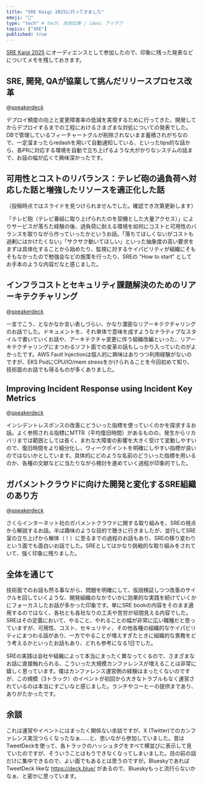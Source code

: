 ```yaml
---
title: "SRE Kaigi 2025に行ってきました"
emoji: "🎤"
type: "tech" # tech: 技術記事 / idea: アイデア
topics: ["SRE"]
published: true
---
```


[SRE Kaigi 2025](https://2025.srekaigi.net/) にオーディエンスとして参加したので、印象に残った発表などについてメモを残しておきます。

## SRE, 開発, QAが協業して挑んだリリースプロセス改革

@[speakerdeck](840c19a747864e8c97f61e742b06cfe5)

デプロイ頻度の向上と変更障害率の低減を実現するために行ってきた、開発してからデプロイするまでの工程におけるさまざまな対処についての発表でした。DBで管理しているフィーチャートグルが削除されないまま蓄積されがちなので、一定溜まったらredashを用いて自動通知している、といったtips的な話から、各PRに対応する環境を自動で立ち上げるような大がかりなシステムの話まで、お話の幅が広くて興味深かったです。

## 可用性とコストのリバランス：テレビ砲の過負荷へ対応した話と増強したリソースを適正化した話

（投稿時点ではスライドを見つけられませんでした。確認でき次第更新します）

「テレビ砲（テレビ番組に取り上げられたのを契機とした大量アクセス）」によりサービスが落ちた経験の後、過負荷に耐える環境を如何にコストと可用性のバランスを取りながら作っていったかというお話。「落ちてほしくないがコストも過剰にはかけたくない」「サクサク動いてほしい」といった抽象度の高い要求をまずは具体化することから始めたり、監視に対するケイパビリティが組織にそもそもなかったので勉強会などの施策を行ったり、SREの "How to start" としてお手本のような内容だなと感じました。

## インフラコストとセキュリティ課題解決のためのリアーキテクチャリング

@[speakerdeck](bef2525af3334243b845d602fd21b22d)

一言でこう、となかなか言い表しづらい、かなり濃密なリアーキテクチャリングのお話でした。ドキュメントを、それ単体で意味を成すようなナラティブなスタイルで書いていくお話や、アーキテクチャ変更に伴う組織改編といった、リアーキテクチャリングにまつわるソフト面での変革の話もしっかり入っていたのがよかったです。AWS Fault Injectionは個人的に興味はありつつ利用経験がないのですが、EKS PodにCPU/IO/mem stressをかけられることを今回初めて知り、技術面のお話でも得るものが多くありました。

## Improving Incident Response using Incident Key Metrics

@[speakerdeck](5173ee086b3a481a8728989f1f9e141f)

インシデントレスポンスの改善にどういった指標を使っていくのかを探求するお話。よく参照される指標にMTTR（平均復旧時間）があるものの、発生からリカバリまでは範囲としては長く、まれな大障害の影響を大きく受けて変動しやすいので、復旧時間をより細分化し、ウィークポイントを明確にしやすい指標が良いのではないかとしています。具体的にどのような名前のどういった指標を用いるのか、各種の文献などに当たりながら検討を進めていく過程が印象的でした。

## ガバメントクラウドに向けた開発と変化するSRE組織のあり方

@[speakerdeck](d9d5422cdc8b44f6aa9f39ee402e2163)

さくらインターネット社のガバメントクラウドに関する取り組みを、SREの視点から解説するお話。半ば趣味のような目的で聴きに行きましたが、並行してSRE室の立ち上げから解体（！）に至るまでの過程のお話もあり、SREの移り変わりという面でも面白いお話でした。SREとしてはかなり挑戦的な取り組みをされていて、強く印象に残りました。

## 全体を通じて

技術面でのお話も然る事ながら、問題を明確にして、仮説検証しつつ改善のサイクルを回していくような、開発組織のなかでいかに効果的な実践を続けていくかにフォーカスしたお話が多かった印象です。単にSRE bookの内容をそのまま適用するのではなく、各社とも各社なりの工夫や苦労が垣間見える内容でした。SREはその定義において、やること、やれることの幅が非常に広い職種だと思っていますが、可用性、コスト、セキュリティ、その他各種の組織的なケイパビリティにまつわる話があり、一方でやることが増えすぎたときに組織的な責務をどう考えるかといったお話もあり、どれも参考になる1日でした。

SREの実践は会社や組織によって本当にまったく異なってくるので、さまざまなお話に直接触れられる、こういった大規模カンファレンスが増えることは非常に嬉しく思っています。僕はカンファレンス運営側の経験はまったくないのですが、この規模（3トラック）のイベントが初回から大きなトラブルもなく運営されているのは本当にすごいなと感じました。ランチやコーヒーの提供まであり、ありがたかったです。

## 余談

これは運営やイベントにはまったく関係ない余談ですが、X (Twitter)でのカンファレンス実況つらくなったなぁ……と、思いながら参加していました。昔はTweetDeckを使って、各トラックのハッシュタグをすべて横並びに表示して見ていたのですが、そういうことはもうできなくなってしまいました。目の前の話だけに集中できるので、よい面でもあるとは思うのですが。BlueskyであればTweetDeck likeな https://deck.blue/ があるので、Blueskyもっと流行らないかなぁ、と密かに思っています。
